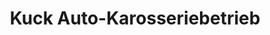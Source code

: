 ---
title: "Kuck Auto-Karosseriebetrieb"
url: /frankfurt-oder/kuck-auto-karosseriebetrieb/
shop: Autowerkstatt
---